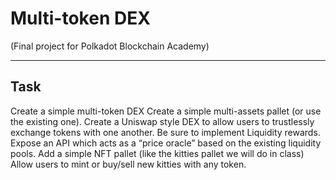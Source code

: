 # Multi-token DEX

(Final project for Polkadot Blockchain Academy)

___

## Task

Create a simple multi-token DEX
Create a simple multi-assets pallet (or use the existing one).
Create a Uniswap style DEX to allow users to trustlessly exchange tokens with one another.
Be sure to implement Liquidity rewards.
Expose an API which acts as a “price oracle” based on the existing liquidity pools.
Add a simple NFT pallet (like the kitties pallet we will do in class)
Allow users to mint or buy/sell new kitties with any token.